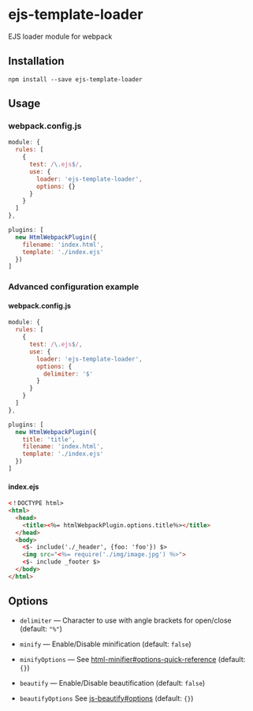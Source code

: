 # ejs-template-loader
EJS loader module for webpack

## Installation

```shell
npm install --save ejs-template-loader
```

## Usage

### webpack.config.js

```js
module: {
  rules: [
    {
      test: /\.ejs$/,
      use: {
        loader: 'ejs-template-loader',
        options: {}
      }
    }
  ]
},

plugins: [
  new HtmlWebpackPlugin({
    filename: 'index.html',
    template: './index.ejs'
  })
]
```

### Advanced configuration example



#### webpack.config.js
```js
module: {
  rules: [
    {
      test: /\.ejs$/,
      use: {
        loader: 'ejs-template-loader',
        options: {
          delimiter: '$'
        }
      }
    }
  ]
},

plugins: [
  new HtmlWebpackPlugin({
    title: 'title',
    filename: 'index.html',
    template: './index.ejs'
  })
]
```

#### index.ejs
```html
<！DOCTYPE html>
<html>
  <head>
    <title><％= htmlWebpackPlugin.options.title％></title>
  </head>
  <body>
    <$- include('./_header', {foo: 'foo'}) $>
    <img src="<％= require('./img/image.jpg') ％>">
    <$- include _footer $>
  </body>
</html>
```

## Options
- `delimiter` — Character to use with angle brackets for open/close (default: `"%"`)

- `minify` — Enable/Disable minification (default: `false`)

- `minifyOptions` — See [html-minifier#options-quick-reference](https://github.com/kangax/html-minifier#options-quick-reference) (default: `{}`)

- `beautify` — Enable/Disable beautification (default: `false`)

- `beautifyOptions` See [js-beautify#options](https://github.com/beautify-web/js-beautify#options) (default: `{}`)
